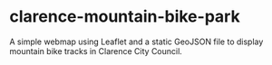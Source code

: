 # clarence-mountain-bike-park

A simple webmap using Leaflet and a static GeoJSON file to display mountain bike tracks in Clarence City Council.

